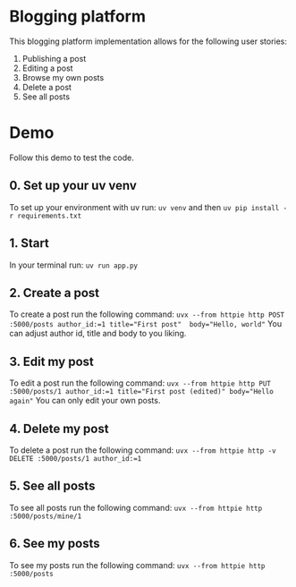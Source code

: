 # Blogging platform
This blogging platform implementation allows for the following user stories: 
1. Publishing a post
2. Editing a post
3. Browse my own posts
4. Delete a post
5. See all posts

# Demo
Follow this demo to test the code. 
## 0. Set up your uv venv
To set up your environment with uv run: 
`uv venv` and then 
`uv pip install -r requirements.txt`

## 1. Start
In your terminal run: 
`uv run app.py`

## 2. Create a post
To create a post run the following command: 
`uvx --from httpie http POST :5000/posts author_id:=1 title="First post"  body="Hello, world"`
You can adjust author id, title and body to you liking. 

## 3. Edit my post
To edit a post run the following command: 
`uvx --from httpie http PUT :5000/posts/1 author_id:=1 title="First post (edited)" body="Hello again"`
You can only edit your own posts. 

## 4. Delete my post 
To delete a post run the following command:
`uvx --from httpie http -v DELETE :5000/posts/1 author_id:=1`

## 5. See all posts 
To see all posts run the following command:
`uvx --from httpie http :5000/posts/mine/1`

## 6. See my posts 
To see my posts run the following command:
`uvx --from httpie http :5000/posts`

